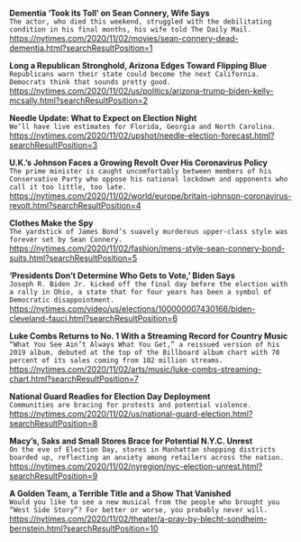 **Dementia ‘Took its Toll’ on Sean Connery, Wife Says**\
`The actor, who died this weekend, struggled with the debilitating condition in his final months, his wife told The Daily Mail.`\
https://nytimes.com/2020/11/02/movies/sean-connery-dead-dementia.html?searchResultPosition=1

**Long a Republican Stronghold, Arizona Edges Toward Flipping Blue**\
`Republicans warn their state could become the next California. Democrats think that sounds pretty good.`\
https://nytimes.com/2020/11/02/us/politics/arizona-trump-biden-kelly-mcsally.html?searchResultPosition=2

**Needle Update: What to Expect on Election Night**\
`We’ll have live estimates for Florida, Georgia and North Carolina.`\
https://nytimes.com/2020/11/02/upshot/needle-election-forecast.html?searchResultPosition=3

**U.K.’s Johnson Faces a Growing Revolt Over His Coronavirus Policy**\
`The prime minister is caught uncomfortably between members of his Conservative Party who oppose his national lockdown and opponents who call it too little, too late.`\
https://nytimes.com/2020/11/02/world/europe/britain-johnson-coronavirus-revolt.html?searchResultPosition=4

**Clothes Make the Spy**\
`The yardstick of James Bond’s suavely murderous upper-class style was forever set by Sean Connery.`\
https://nytimes.com/2020/11/02/fashion/mens-style-sean-connery-bond-suits.html?searchResultPosition=5

**‘Presidents Don’t Determine Who Gets to Vote,’ Biden Says**\
`Joseph R. Biden Jr. kicked off the final day before the election with a rally in Ohio, a state that for four years has been a symbol of Democratic disappointment.`\
https://nytimes.com/video/us/elections/100000007430166/biden-cleveland-fauci.html?searchResultPosition=6

**Luke Combs Returns to No. 1 With a Streaming Record for Country Music**\
`“What You See Ain’t Always What You Get,” a reissued version of his 2019 album, debuted at the top of the Billboard album chart with 70 percent of its sales coming from 102 million streams.`\
https://nytimes.com/2020/11/02/arts/music/luke-combs-streaming-chart.html?searchResultPosition=7

**National Guard Readies for Election Day Deployment**\
`Communities are bracing for protests and potential violence.`\
https://nytimes.com/2020/11/02/us/national-guard-election.html?searchResultPosition=8

**Macy’s, Saks and Small Stores Brace for Potential N.Y.C. Unrest**\
`On the eve of Election Day, stores in Manhattan shopping districts boarded up, reflecting an anxiety among retailers across the nation.`\
https://nytimes.com/2020/11/02/nyregion/nyc-election-unrest.html?searchResultPosition=9

**A Golden Team, a Terrible Title and a Show That Vanished**\
`Would you like to see a new musical from the people who brought you “West Side Story”? For better or worse, you probably never will.`\
https://nytimes.com/2020/11/02/theater/a-pray-by-blecht-sondheim-bernstein.html?searchResultPosition=10

